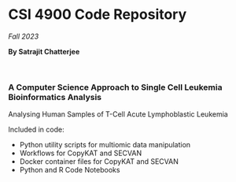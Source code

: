 # CSI 4900 Code Repository
*Fall 2023*

**By Satrajit Chatterjee**

<br />

### A Computer Science Approach to Single Cell Leukemia Bioinformatics Analysis

Analysing Human Samples of T-Cell Acute Lymphoblastic Leukemia

Included in code: 

- Python utility scripts for multiomic data manipulation
- Workflows for CopyKAT and SECVAN
- Docker container files for CopyKAT and SECVAN
- Python and R Code Notebooks
